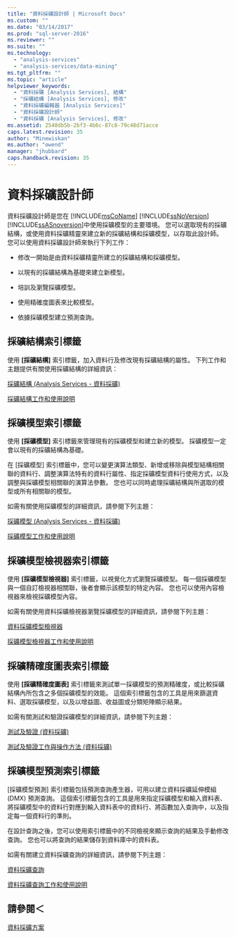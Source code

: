 ```yaml
---
title: "資料採礦設計師 | Microsoft Docs"
ms.custom: ""
ms.date: "03/14/2017"
ms.prod: "sql-server-2016"
ms.reviewer: ""
ms.suite: ""
ms.technology: 
  - "analysis-services"
  - "analysis-services/data-mining"
ms.tgt_pltfrm: ""
ms.topic: "article"
helpviewer_keywords: 
  - "資料採礦 [Analysis Services], 結構"
  - "採礦結構 [Analysis Services], 修改"
  - "資料採礦編輯器 [Analysis Services]"
  - "資料採礦設計師"
  - "資料採礦 [Analysis Services], 修改"
ms.assetid: 2540db5b-2bf3-4b6c-87c8-79c48d71acce
caps.latest.revision: 35
author: "Minewiskan"
ms.author: "owend"
manager: "jhubbard"
caps.handback.revision: 35
---
```

# 資料採礦設計師
  資料採礦設計師是您在 [!INCLUDE[msCoName](../../includes/msconame-md.md)] [!INCLUDE[ssNoVersion](../../includes/ssnoversion-md.md)] [!INCLUDE[ssASnoversion](../../includes/ssasnoversion-md.md)]中使用採礦模型的主要環境。 您可以選取現有的採礦結構，或使用資料採礦精靈來建立新的採礦結構和採礦模型，以存取此設計師。 您可以使用資料採礦設計師來執行下列工作：  
  
-   修改一開始是由資料採礦精靈所建立的採礦結構和採礦模型。  
  
-   以現有的採礦結構為基礎來建立新模型。  
  
-   培訓及瀏覽採礦模型。  
  
-   使用精確度圖表來比較模型。  
  
-   依據採礦模型建立預測查詢。  
  
## 採礦結構索引標籤  
 使用 **[採礦結構]** 索引標籤，加入資料行及修改現有採礦結構的屬性。 下列工作和主題提供有關使用採礦結構的詳細資訊：  
  
 [採礦結構 &#40;Analysis Services - 資料採礦&#41;](../../analysis-services/data-mining/mining-structures-analysis-services-data-mining.md)  
  
 [採礦結構工作和使用說明](../../analysis-services/data-mining/mining-structure-tasks-and-how-tos.md)  
  
## 採礦模型索引標籤  
 使用 **[採礦模型]** 索引標籤來管理現有的採礦模型和建立新的模型。 採礦模型一定會以現有的採礦結構為基礎。  
  
 在 [採礦模型] 索引標籤中，您可以變更演算法類型、新增或移除與模型結構相關聯的資料行、調整演算法特有的資料行屬性、指定採礦模型資料行使用方式，以及調整與採礦模型相關聯的演算法參數。 您也可以同時處理採礦結構與所選取的模型或所有相關聯的模型。  
  
 如需有關使用採礦模型的詳細資訊，請參閱下列主題：  
  
 [採礦模型 &#40;Analysis Services - 資料採礦&#41;](../../analysis-services/data-mining/mining-models-analysis-services-data-mining.md)  
  
 [採礦模型工作和使用說明](../../analysis-services/data-mining/mining-model-tasks-and-how-tos.md)  
  
## 採礦模型檢視器索引標籤  
 使用 **[採礦模型檢視器]** 索引標籤，以視覺化方式瀏覽採礦模型。 每一個採礦模型與一個自訂檢視器相關聯，後者會顯示該模型的特定內容。 您也可以使用內容檢視器來檢視採礦模型內容。  
  
 如需有關使用資料採礦檢視器瀏覽採礦模型的詳細資訊，請參閱下列主題：  
  
 [資料採礦模型檢視器](../../analysis-services/data-mining/data-mining-model-viewers.md)  
  
 [採礦模型檢視器工作和使用說明](../../analysis-services/data-mining/mining-model-viewer-tasks-and-how-tos.md)  
  
## 採礦精確度圖表索引標籤  
 使用 **[採礦精確度圖表]** 索引標籤來測試單一採礦模型的預測精確度，或比較採礦結構內所包含之多個採礦模型的效能。 這個索引標籤包含的工具是用來篩選資料、選取採礦模型，以及以增益圖、收益圖或分類矩陣顯示結果。  
  
 如需有關測試和驗證採礦模型的詳細資訊，請參閱下列主題：  
  
 [測試及驗證 &#40;資料採礦&#41;](../../analysis-services/data-mining/testing-and-validation-data-mining.md)  
  
 [測試及驗證工作與操作方法 &#40;資料採礦&#41;](../../analysis-services/data-mining/testing-and-validation-tasks-and-how-tos-data-mining.md)  
  
## 採礦模型預測索引標籤  
 [採礦模型預測] 索引標籤包括預測查詢產生器，可用以建立資料採礦延伸模組 (DMX) 預測查詢。 這個索引標籤包含的工具是用來指定採礦模型和輸入資料表、將採礦模型中的資料行對應到輸入資料表中的資料行、將函數加入查詢中，以及指定每一個資料行的準則。  
  
 在設計查詢之後，您可以使用索引標籤中的不同檢視來顯示查詢的結果及手動修改查詢。 您也可以將查詢的結果儲存到資料庫中的資料表。  
  
 如需有關建立資料採礦查詢的詳細資訊，請參閱下列主題：  
  
 [資料採礦查詢](../../analysis-services/data-mining/data-mining-queries.md)  
  
 [資料採礦查詢工作和使用說明](../../analysis-services/data-mining/data-mining-query-tasks-and-how-tos.md)  
  
## 請參閱＜  
 [資料採礦方案](../../analysis-services/data-mining/data-mining-solutions.md)  
  
  